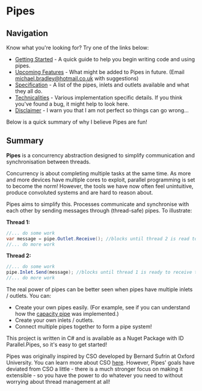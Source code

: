 Pipes
=====

Navigation
----------
Know what you're looking for? Try one of the links below:
* [Getting Started](GettingStarted.md) - A quick guide to help you begin writing code and using pipes.
* [Upcoming Features](UpcomingFeatures.md) - What might be added to Pipes in future. (Email michael.bradley@hotmail.co.uk with suggestions)
* [Specification](Specifics.md) - A list of the pipes, inlets and outlets available and what they all do.
* [Technicalities](Technicalities.md) - Various implementation specific details. If you think you've found a bug, it might help to look here.
* [Disclaimer](Disclaimer.md) - I warn you that I am not perfect so things can go wrong...

Below is a quick summary of why I believe Pipes are fun!

Summary
-------

**Pipes** is a concurrency abstraction designed to simplify communication and synchronisation between threads.

Concurrency is about completing multiple tasks at the same time. As more and more devices have multiple cores to exploit, parallel programming is set to become the norm! However, the tools we have now often feel unintuitive, produce convoluted systems and are hard to reason about.

Pipes aims to simplify this. Processes communicate and synchronise with each other by sending messages through (thread-safe) pipes. To illustrate:

**Thread 1:**
```c#
//... do some work
var message = pipe.Outlet.Receive(); //blocks until thread 2 is read to send the message
//... do more work
```

**Thread 2:**
```c#
//... do some work
pipe.Inlet.Send(message); //blocks until thread 1 is ready to receive the message
//... do more work
```

The real power of pipes can be better seen when pipes have multiple inlets / outlets. You can:
* Create your own pipes easily. (For example, see if you can understand how the [capacity pipe](https://github.com/michaelbradley91/Pipes/blob/master/Pipes/Pipes/Models/Pipes/CapacityPipe.cs) was implemented.)
* Create your own inlets / outlets.
* Connect multiple pipes together to form a pipe system!

This project is written in C# and is available as a Nuget Package with ID Parallel.Pipes, so it's easy to get started!

Pipes was originally inspired by CSO developed by Bernard Sufrin at Oxford University. You can learn more about CSO [here](http://www.cs.ox.ac.uk/people/bernard.sufrin/CSO/cso-doc-scala2.11.4/index.html#ox.CSO$). However, Pipes' goals have deviated from CSO a little - there is a much stronger focus on making it extensible - so you have the power to do whatever you need to without worrying about thread management at all!
